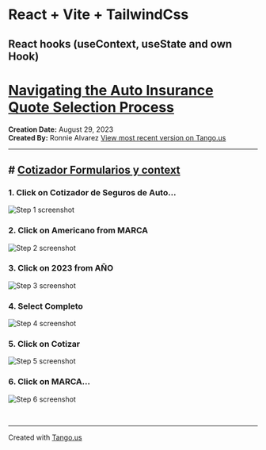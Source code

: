 # React + Vite + TailwindCss

## React hooks (useContext, useState and own Hook)

# [Navigating the Auto Insurance Quote Selection Process](https://app.tango.us/app/workflow/e54bacbf-cfac-4328-b2ae-b6913119f061?utm_source=markdown&utm_medium=markdown&utm_campaign=workflow%20export%20links)

**Creation Date:** August 29, 2023  
**Created By:** Ronnie Alvarez [View most recent version on Tango.us](https://app.tango.us/app/workflow/e54bacbf-cfac-4328-b2ae-b6913119f061?utm_source=markdown&utm_medium=markdown&utm_campaign=workflow%20export%20links)

---

## # [Cotizador Formularios y context](http://localhost:5173/)

### 1. Click on Cotizador de Seguros de Auto…

![Step 1 screenshot](https://images.tango.us/workflows/e54bacbf-cfac-4328-b2ae-b6913119f061/steps/87d8eed4-cb41-484c-9ec4-760f506d346f/bbab8671-59f3-4626-a0c0-1122cb847d85.png?crop=focalpoint&fit=crop&fp-x=0.5000&fp-y=0.3340&fp-z=1.0039&w=1200&border=2%2CF4F2F7&border-radius=8%2C8%2C8%2C8&border-radius-inner=8%2C8%2C8%2C8&blend-align=bottom&blend-mode=normal&blend-x=0&blend-w=1200&blend64=aHR0cHM6Ly9pbWFnZXMudGFuZ28udXMvc3RhdGljL21hZGUtd2l0aC10YW5nby13YXRlcm1hcmstdjIucG5n&mark-x=2&mark-y=38&m64=aHR0cHM6Ly9pbWFnZXMudGFuZ28udXMvc3RhdGljL2JsYW5rLnBuZz9tYXNrPWNvcm5lcnMmYm9yZGVyPTYlMkNGRjc0NDImdz0xMTk1Jmg9NTEwJmZpdD1jcm9wJmNvcm5lci1yYWRpdXM9MTA%3D)

### 2. Click on Americano from MARCA

![Step 2 screenshot](https://images.tango.us/workflows/e54bacbf-cfac-4328-b2ae-b6913119f061/steps/1abc23a5-e8da-4afc-9da7-519a4ffd2653/4babeb29-d504-45b8-9ca3-dd62f93a4e8e.png?crop=focalpoint&fit=crop&fp-x=0.5000&fp-y=0.2731&fp-z=1.3916&w=1200&border=2%2CF4F2F7&border-radius=8%2C8%2C8%2C8&border-radius-inner=8%2C8%2C8%2C8&blend-align=bottom&blend-mode=normal&blend-x=0&blend-w=1200&blend64=aHR0cHM6Ly9pbWFnZXMudGFuZ28udXMvc3RhdGljL21hZGUtd2l0aC10YW5nby13YXRlcm1hcmstdjIucG5n&mark-x=235&mark-y=291&m64=aHR0cHM6Ly9pbWFnZXMudGFuZ28udXMvc3RhdGljL2JsYW5rLnBuZz9tYXNrPWNvcm5lcnMmYm9yZGVyPTYlMkNGRjc0NDImdz03MzAmaD04MSZmaXQ9Y3JvcCZjb3JuZXItcmFkaXVzPTEw)

### 3. Click on 2023 from AÑO

![Step 3 screenshot](https://images.tango.us/workflows/e54bacbf-cfac-4328-b2ae-b6913119f061/steps/c4b2d4bb-2877-473a-b079-a8938e466ba8/c2f352cc-b87b-4f8c-8839-184548af1f46.png?crop=focalpoint&fit=crop&fp-x=0.5000&fp-y=0.3815&fp-z=1.3916&w=1200&border=2%2CF4F2F7&border-radius=8%2C8%2C8%2C8&border-radius-inner=8%2C8%2C8%2C8&blend-align=bottom&blend-mode=normal&blend-x=0&blend-w=1200&blend64=aHR0cHM6Ly9pbWFnZXMudGFuZ28udXMvc3RhdGljL21hZGUtd2l0aC10YW5nby13YXRlcm1hcmstdjIucG5n&mark-x=235&mark-y=396&m64=aHR0cHM6Ly9pbWFnZXMudGFuZ28udXMvc3RhdGljL2JsYW5rLnBuZz9tYXNrPWNvcm5lcnMmYm9yZGVyPTYlMkNGRjc0NDImdz03MzAmaD04MSZmaXQ9Y3JvcCZjb3JuZXItcmFkaXVzPTEw)

### 4. Select Completo

![Step 4 screenshot](https://images.tango.us/workflows/e54bacbf-cfac-4328-b2ae-b6913119f061/steps/a36b4727-444c-43bb-b861-998eaeddf47e/c1667dcf-838a-4cb8-bc5f-9dade76884fe.png?crop=focalpoint&fit=crop&fp-x=0.4279&fp-y=0.4759&fp-z=3.0728&w=1200&border=2%2CF4F2F7&border-radius=8%2C8%2C8%2C8&border-radius-inner=8%2C8%2C8%2C8&blend-align=bottom&blend-mode=normal&blend-x=0&blend-w=1200&blend64=aHR0cHM6Ly9pbWFnZXMudGFuZ28udXMvc3RhdGljL21hZGUtd2l0aC10YW5nby13YXRlcm1hcmstdjIucG5n&mark-x=566&mark-y=402&m64=aHR0cHM6Ly9pbWFnZXMudGFuZ28udXMvc3RhdGljL2JsYW5rLnBuZz9tYXNrPWNvcm5lcnMmYm9yZGVyPTYlMkNGRjc0NDImdz02OCZoPTY4JmZpdD1jcm9wJmNvcm5lci1yYWRpdXM9MTA%3D)

### 5. Click on Cotizar

![Step 5 screenshot](https://images.tango.us/workflows/e54bacbf-cfac-4328-b2ae-b6913119f061/steps/042e7365-9217-41e0-8ef8-02fc564dfc5b/3b8fbe84-effc-4d66-97df-23aa7a81d135.png?crop=focalpoint&fit=crop&fp-x=0.5000&fp-y=0.5435&fp-z=1.3916&w=1200&border=2%2CF4F2F7&border-radius=8%2C8%2C8%2C8&border-radius-inner=8%2C8%2C8%2C8&blend-align=bottom&blend-mode=normal&blend-x=0&blend-w=1200&blend64=aHR0cHM6Ly9pbWFnZXMudGFuZ28udXMvc3RhdGljL21hZGUtd2l0aC10YW5nby13YXRlcm1hcmstdjIucG5n&mark-x=235&mark-y=396&m64=aHR0cHM6Ly9pbWFnZXMudGFuZ28udXMvc3RhdGljL2JsYW5rLnBuZz9tYXNrPWNvcm5lcnMmYm9yZGVyPTYlMkNGRjc0NDImdz03MzAmaD04MSZmaXQ9Y3JvcCZjb3JuZXItcmFkaXVzPTEw)

### 6. Click on MARCA…

![Step 6 screenshot](https://images.tango.us/workflows/e54bacbf-cfac-4328-b2ae-b6913119f061/steps/707bfda5-65e8-46a0-b171-e2b99bda8863/eaa0e45b-351c-4060-885e-e6fbc071498e.png?crop=focalpoint&fit=crop&fp-x=0.4995&fp-y=0.5254&fp-z=1.1617&w=1200&border=2%2CF4F2F7&border-radius=8%2C8%2C8%2C8&border-radius-inner=8%2C8%2C8%2C8&blend-align=bottom&blend-mode=normal&blend-x=0&blend-w=1200&blend64=aHR0cHM6Ly9pbWFnZXMudGFuZ28udXMvc3RhdGljL21hZGUtd2l0aC10YW5nby13YXRlcm1hcmstdjIucG5n&mark-x=247&mark-y=45&m64=aHR0cHM6Ly9pbWFnZXMudGFuZ28udXMvc3RhdGljL2JsYW5rLnBuZz9tYXNrPWNvcm5lcnMmYm9yZGVyPTYlMkNGRjc0NDImdz03MDYmaD03ODMmZml0PWNyb3AmY29ybmVyLXJhZGl1cz0xMA%3D%3D)

<br/>

---

Created with [Tango.us](https://tango.us?utm_source=markdown&utm_medium=markdown&utm_campaign=workflow%20export%20links)
